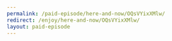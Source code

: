 ```yaml
---
permalink: /paid-episode/here-and-now/OQsVYixXMlw/
redirect: /enjoy/here-and-now/OQsVYixXMlw/
layout: paid-episode
---
```

